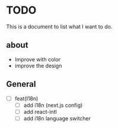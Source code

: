 # TODO

This is a document to list what I want to do.

## about

* Improve with color
* improve the design

## General

* [ ] feat(I18n)
  * [ ] add i18n (next.js config)
  * [ ] add react-intl
  * [ ] add i18n language switcher
